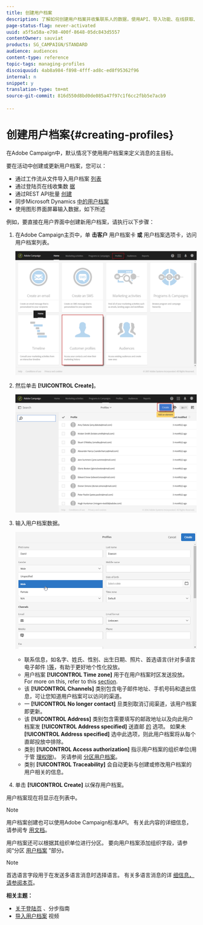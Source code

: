```yaml
---
title: 创建用户档案
description: 了解如何创建用户档案并收集联系人的数据，使用API、导入功能、在线获取、自动或手动更新。
page-status-flag: never-activated
uuid: a5f5a58a-e798-400f-8648-05dc843d5557
contentOwner: sauviat
products: SG_CAMPAIGN/STANDARD
audience: audiences
content-type: reference
topic-tags: managing-profiles
discoiquuid: 4ab8a984-f898-4fff-ad8c-ed8f95362f96
internal: n
snippet: y
translation-type: tm+mt
source-git-commit: 816d550d8bd0de085a47f97c1f6cc2fbb5e7acb9

---
```



# 创建用户档案{#creating-profiles}

在Adobe Campaign中，默认情况下使用用户档案来定义消息的主目标。

要在活动中创建或更新用户档案，您可以：

* 通过工作流从文件导入用户档案 [列表](../../automating/using/importing-data.md#example--import-workflow-template)
* 通过登陆页在线收集数 [据](../../channels/using/getting-started-with-landing-pages.md)
* 通过REST API批量 [创建](../../api/using/get-started-apis.md)
* 同步Microsoft Dynamics [中的用户档案](../../integrating/using/working-with-campaign-standard-and-microsoft-dynamics-365.md)
* 使用图形界面屏幕输入数据，如下所述

例如，要直接在用户界面中创建新用户档案，请执行以下步骤：

1. 在Adobe Campaign主页中，单 **击客户** 用户档案卡 **或** 用户档案选项卡，访问用户档案列表。

   ![](assets/profile_creation_1.png)

1. 然后单击 **[!UICONTROL Create]**。

   ![](assets/profile_creation.png)

1. 输入用户档案数据。

   ![](assets/profile_creation1.png)

   * 联系信息，如名字、姓氏、性别、出生日期、照片、首选语言(针对多语言电子邮件 [)等](../../channels/using/creating-a-multilingual-email.md)，有助于更好地个性化投放。
   * 用户档案 **[!UICONTROL Time zone]** 用于在用户档案时区发送投放。 For more on this, refer to this [section](../../sending/using/sending-messages-at-the-recipient-s-time-zone.md).
   * 该 **[!UICONTROL Channels]** 类别包含电子邮件地址、手机号码和退出信息，可让您知道用户档案可以访问的渠道。
   * 一 **[!UICONTROL No longer contact]** 旦类别取消订阅渠道，该用户档案即更新。
   * 该 **[!UICONTROL Address]** 类别包含需要填写的邮政地址以及向此用户档案发 **[!UICONTROL Address specified]** 送直邮 [的](../../channels/using/about-direct-mail.md) 选项。 如果未 **[!UICONTROL Address specified]** 选中此选项，则此用户档案将从每个直邮投放中排除。
   * 类别 **[!UICONTROL Access authorization]** 指示用户档案的组织单位(用于管 [理权限](../../administration/using/about-access-management.md))。 另请参阅 [分区用户档案](../../administration/using/organizational-units.md#partitioning-profiles)。
   * 类别 **[!UICONTROL Traceability]** 会自动更新与创建或修改用户档案的用户相关的信息。

1. 单击 **[!UICONTROL Create]** 以保存用户档案。

用户档案现在将显示在列表中。

>[!NOTE]
>
>用户档案创建也可以使用Adobe Campaign标准API。 有关此内容的详细信息，请参阅专 [用文档](../../api/using/creating-profiles.md)。

用户档案还可以根据其组织单位进行分区。 要向用户档案添加组织字段，请参阅“分区 [用户档案](../../administration/using/organizational-units.md#partitioning-profiles) ”部分。

>[!NOTE]
>
>首选语言字段用于在发送多语言消息时选择语言。 有关多语言消息的详 [细信息，请参阅本页](../../channels/using/creating-a-multilingual-email.md)。

**相关主题：**

* [关于登陆页](../../channels/using/getting-started-with-landing-pages.md) 、分步指南
* [导入用户档案](https://video.tv.adobe.com/v/24993?captions=chi_hans) 视频

